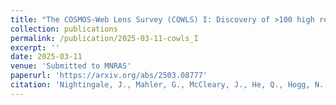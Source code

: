 ```yaml
---
title: "The COSMOS-Web Lens Survey (COWLS) I: Discovery of >100 high redshift strong lenses in contiguous JWST imaging"
collection: publications
permalink: /publication/2025-03-11-cowls_I
excerpt: ''
date: 2025-03-11
venue: 'Submitted to MNRAS'
paperurl: 'https://arxiv.org/abs/2503.08777'
citation: 'Nightingale, J., Mahler, G., McCleary, J., He, Q., Hogg, N. B., Amvrosiadis, A., ... & Jin, S. (2025). The COSMOS-Web Lens Survey (COWLS) I: Discovery of> 100 high redshift strong lenses in contiguous JWST imaging. arXiv preprint arXiv:2503.08777.'
---
```

